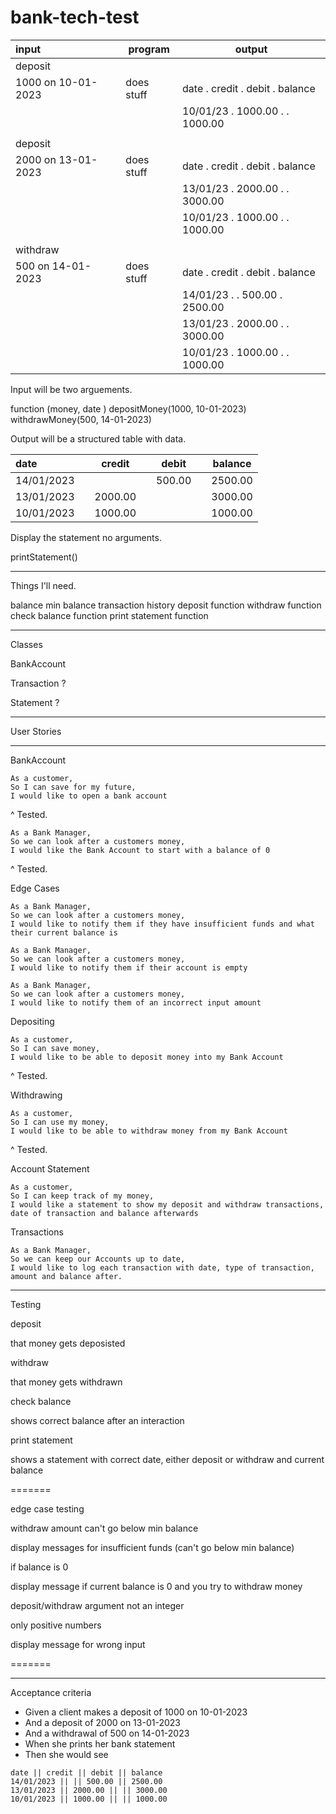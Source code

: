 # bank-tech-test

| input              | program    | output                                |
| :----------------- | ---------- | ------------------------------------- |
| deposit            |            |                                       |
| 1000 on 10-01-2023 | does stuff | date     . credit  . debit  . balance |
|                    |            | 10/01/23 . 1000.00 .        . 1000.00 |
|                    |            |                                       |
| deposit            |            |                                       |
| 2000 on 13-01-2023 | does stuff | date     . credit  . debit  . balance |
|                    |            | 13/01/23 . 2000.00 .        . 3000.00 |
|                    |            | 10/01/23 . 1000.00 .        . 1000.00 |
|                    |            |                                       |
| withdraw           |            |                                       |
| 500 on 14-01-2023  | does stuff | date     . credit  . debit  . balance |
|                    |            | 14/01/23 .         . 500.00 . 2500.00 |
|                    |            | 13/01/23 . 2000.00 .        . 3000.00 |
|                    |            | 10/01/23 . 1000.00 .        . 1000.00 |


Input will be two arguements.

function    (money,  date    )
depositMoney(1000, 10-01-2023)
withdrawMoney(500, 14-01-2023)

Output will be a structured table with data.

| date       |     | credit  |     | debit  |     | balance |
| :--------- | --- | ------- | --- | ------ | --- | ------- |
| 14/01/2023 |     |         |     | 500.00 |     | 2500.00 |
| 13/01/2023 |     | 2000.00 |     |        |     | 3000.00 |
| 10/01/2023 |     | 1000.00 |     |        |     | 1000.00 |


Display the statement no arguments.

printStatement()

--------

Things I'll need.

balance
min balance
transaction history
deposit function
withdraw function
check balance function
print statement function

----------

Classes

BankAccount

Transaction ?

Statement ?

----------

User Stories 

----------

BankAccount

```
As a customer,
So I can save for my future,
I would like to open a bank account
```
^ Tested.

```
As a Bank Manager,
So we can look after a customers money,
I would like the Bank Account to start with a balance of 0
```
^ Tested.

Edge Cases

```
As a Bank Manager,
So we can look after a customers money,
I would like to notify them if they have insufficient funds and what their current balance is
```

```
As a Bank Manager,
So we can look after a customers money,
I would like to notify them if their account is empty
```

```
As a Bank Manager,
So we can look after a customers money,
I would like to notify them of an incorrect input amount
```

Depositing

```
As a customer,
So I can save money,
I would like to be able to deposit money into my Bank Account
```
^ Tested.

Withdrawing

```
As a customer,
So I can use my money,
I would like to be able to withdraw money from my Bank Account
```
^ Tested.

Account Statement

```
As a customer,
So I can keep track of my money,
I would like a statement to show my deposit and withdraw transactions, date of transaction and balance afterwards
```

Transactions

```
As a Bank Manager,
So we can keep our Accounts up to date,
I would like to log each transaction with date, type of transaction, amount and balance after.
```
----------

Testing

deposit

that money gets deposisted

withdraw

that money gets withdrawn

check balance

shows correct balance after an interaction

print statement

shows a statement with correct date, either deposit or withdraw and current balance

=======

edge case testing

withdraw amount can't go below min balance

display messages for insufficient funds (can't go below min balance)

if balance is 0

display message if current balance is 0 and you try to withdraw money

deposit/withdraw argument not an integer

only positive numbers

display message for wrong input


=======

---------

Acceptance criteria

* Given a client makes a deposit of 1000 on 10-01-2023
* And a deposit of 2000 on 13-01-2023
* And a withdrawal of 500 on 14-01-2023
* When she prints her bank statement
* Then she would see

```
date || credit || debit || balance
14/01/2023 || || 500.00 || 2500.00
13/01/2023 || 2000.00 || || 3000.00
10/01/2023 || 1000.00 || || 1000.00
```
